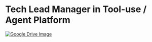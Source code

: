 # Tech Lead Manager in Tool-use / Agent Platform

[![Google Drive Image](https://drive.google.com/uc?export=view&id=16S-MkckoC_pSzh0GO1WV8NeT6wchG1rS)](https://arxiv.org/pdf/2312.11805)
